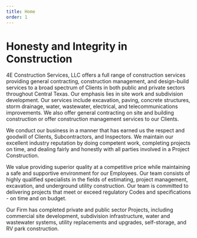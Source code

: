 ```yaml
---
title: Home
order: 1
---
```


# Honesty and Integrity in Construction

4E Construction Services, LLC offers a full range of construction services providing general contracting, construction management, and design-build services to a broad spectrum of Clients in both public and private sectors throughout Central Texas.  Our emphasis lies in site work and subdivision development.  Our services include  excavation, paving, concrete structures, storm drainage, water, wastewater, electrical, and telecommunications improvements. We also offer general contracting on site and building construction or offer construction management services to our Clients.
 
We conduct our business in a manner that has earned us the respect and goodwill of Clients, Subcontractors, and Inspectors.  We  maintain our excellent industry reputation by doing competent work, completing projects on time, and dealing fairly and honestly with all parties involved in a Project Construction.   

We value providing superior quality at a competitive price while maintaining a safe and supportive environment for our Employees.  Our team consists of highly qualified specialists in the fields of estimating, project management, excavation, and underground utility construction. Our team is committed to delivering projects that meet or exceed  regulatory Codes and specifications - on time and on budget. 
 
Our Firm has completed private and public sector Projects, including commercial site development, subdivision infrastructure, water and wastewater systems, utility replacements and upgrades, self-storage, and RV park construction.